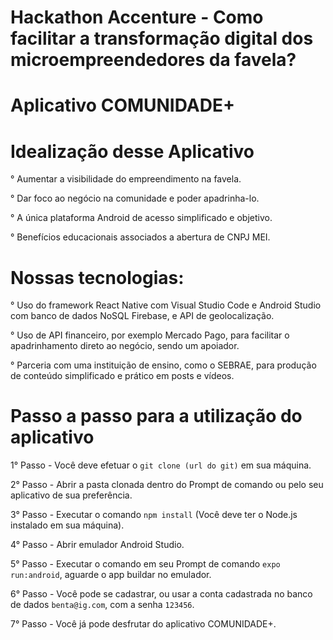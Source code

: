 # Hackathon Accenture - Como facilitar a transformação digital dos microempreendedores da favela?

# Aplicativo COMUNIDADE+

# Idealização desse Aplicativo

° Aumentar a visibilidade do empreendimento na favela.

° Dar foco ao negócio na comunidade e poder apadrinha-lo.

° A única plataforma Android de acesso simplificado e objetivo.

° Benefícios educacionais associados a abertura de CNPJ MEI.


# Nossas tecnologias:

° Uso do framework React Native com Visual Studio Code e Android Studio com banco de dados NoSQL Firebase, e API de geolocalização.

° Uso de API financeiro, por exemplo Mercado Pago, para facilitar o apadrinhamento direto ao negócio, sendo um apoiador.

° Parceria com uma instituição de ensino, como o SEBRAE, para produção de conteúdo simplificado e prático em posts e vídeos.


# Passo a passo para a utilização do aplicativo

1° Passo - Você deve efetuar o ```git clone (url do git)```  em sua máquina.

2° Passo - Abrir a pasta clonada dentro do Prompt de comando ou pelo seu aplicativo de sua preferência.

3° Passo - Executar o comando ```npm install``` (Você deve ter o Node.js instalado em sua máquina).

4° Passo - Abrir emulador Android Studio.

5° Passo - Executar o comando em seu Prompt de comando ```expo run:android```, aguarde o app buildar no emulador.

6° Passo - Você pode se cadastrar, ou usar a conta cadastrada no banco de dados ```benta@ig.com```, com a senha ```123456```.

7° Passo - Você já pode desfrutar do aplicativo COMUNIDADE+.
